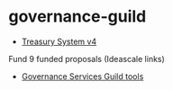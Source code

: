# governance-guild

- [Treasury System v4](https://treasuryguild.github.io/treasury-system-v4/)

Fund 9 funded proposals (Ideascale links)

- [Governance Services Guild tools](https://cardano.ideascale.com/c/idea/420109)
